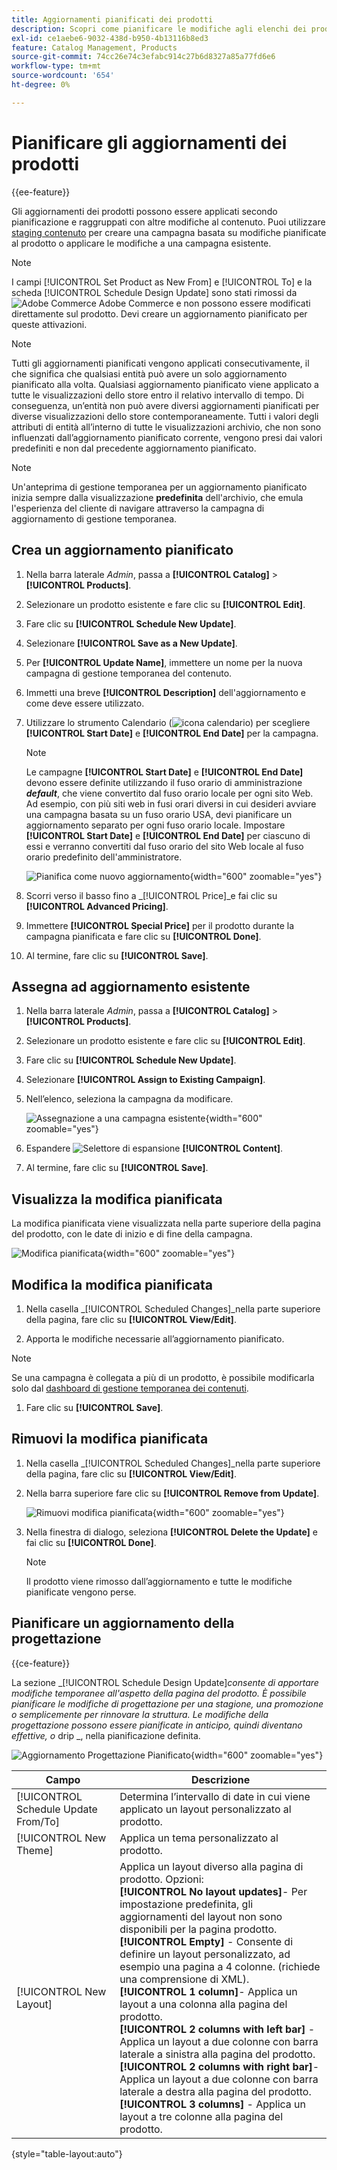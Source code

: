 ```yaml
---
title: Aggiornamenti pianificati dei prodotti
description: Scopri come pianificare le modifiche agli elenchi dei prodotti per supportare campagne e programmi promozionali.
exl-id: ce1aebe6-9032-438d-b950-4b13116b8ed3
feature: Catalog Management, Products
source-git-commit: 74cc26e74c3efabc914c27b6d8327a85a77fd6e6
workflow-type: tm+mt
source-wordcount: '654'
ht-degree: 0%

---
```


# Pianificare gli aggiornamenti dei prodotti

{{ee-feature}}

Gli aggiornamenti dei prodotti possono essere applicati secondo pianificazione e raggruppati con altre modifiche al contenuto. Puoi utilizzare [staging contenuto](../content-design/content-staging.md) per creare una campagna basata su modifiche pianificate al prodotto o applicare le modifiche a una campagna esistente.

>[!NOTE]
>
>I campi [!UICONTROL Set Product as New From] e [!UICONTROL To] e la scheda [!UICONTROL Schedule Design Update] sono stati rimossi da ![Adobe Commerce](../assets/adobe-logo.svg) Adobe Commerce e non possono essere modificati direttamente sul prodotto. Devi creare un aggiornamento pianificato per queste attivazioni.

>[!NOTE]
>
>Tutti gli aggiornamenti pianificati vengono applicati consecutivamente, il che significa che qualsiasi entità può avere un solo aggiornamento pianificato alla volta. Qualsiasi aggiornamento pianificato viene applicato a tutte le visualizzazioni dello store entro il relativo intervallo di tempo. Di conseguenza, un’entità non può avere diversi aggiornamenti pianificati per diverse visualizzazioni dello store contemporaneamente. Tutti i valori degli attributi di entità all’interno di tutte le visualizzazioni archivio, che non sono influenzati dall’aggiornamento pianificato corrente, vengono presi dai valori predefiniti e non dal precedente aggiornamento pianificato.

>[!NOTE]
>
>Un&#39;anteprima di gestione temporanea per un aggiornamento pianificato inizia sempre dalla visualizzazione **predefinita** dell&#39;archivio, che emula l&#39;esperienza del cliente di navigare attraverso la campagna di aggiornamento di gestione temporanea.

## Crea un aggiornamento pianificato

1. Nella barra laterale _Admin_, passa a **[!UICONTROL Catalog]** > **[!UICONTROL Products]**.

1. Selezionare un prodotto esistente e fare clic su **[!UICONTROL Edit]**.

1. Fare clic su **[!UICONTROL Schedule New Update]**.

1. Selezionare **[!UICONTROL Save as a New Update]**.

1. Per **[!UICONTROL Update Name]**, immettere un nome per la nuova campagna di gestione temporanea del contenuto.

1. Immetti una breve **[!UICONTROL Description]** dell&#39;aggiornamento e come deve essere utilizzato.

1. Utilizzare lo strumento Calendario (![icona calendario](../assets/icon-calendar.png)) per scegliere **[!UICONTROL Start Date]** e **[!UICONTROL End Date]** per la campagna.

   >[!NOTE]
   >
   >Le campagne **[!UICONTROL Start Date]** e **[!UICONTROL End Date]** devono essere definite utilizzando il fuso orario di amministrazione **_default_**, che viene convertito dal fuso orario locale per ogni sito Web. Ad esempio, con più siti web in fusi orari diversi in cui desideri avviare una campagna basata su un fuso orario USA, devi pianificare un aggiornamento separato per ogni fuso orario locale. Impostare **[!UICONTROL Start Date]** e **[!UICONTROL End Date]** per ciascuno di essi e verranno convertiti dal fuso orario del sito Web locale al fuso orario predefinito dell&#39;amministratore.

   ![Pianifica come nuovo aggiornamento](./assets/product-schedule-as-new.png){width="600" zoomable="yes"}

1. Scorri verso il basso fino a _[!UICONTROL Price]_e fai clic su **[!UICONTROL Advanced Pricing]**.

1. Immettere **[!UICONTROL Special Price]** per il prodotto durante la campagna pianificata e fare clic su **[!UICONTROL Done]**.

1. Al termine, fare clic su **[!UICONTROL Save]**.

## Assegna ad aggiornamento esistente

1. Nella barra laterale _Admin_, passa a **[!UICONTROL Catalog]** > **[!UICONTROL Products]**.

1. Selezionare un prodotto esistente e fare clic su **[!UICONTROL Edit]**.

1. Fare clic su **[!UICONTROL Schedule New Update]**.

1. Selezionare **[!UICONTROL Assign to Existing Campaign]**.

1. Nell’elenco, seleziona la campagna da modificare.

   ![Assegnazione a una campagna esistente](./assets/scheduled-changes-assign-to-existing-campaign.png){width="600" zoomable="yes"}

1. Espandere ![Selettore di espansione](../assets/icon-display-expand.png) **[!UICONTROL Content]**.

1. Al termine, fare clic su **[!UICONTROL Save]**.

## Visualizza la modifica pianificata

La modifica pianificata viene visualizzata nella parte superiore della pagina del prodotto, con le date di inizio e di fine della campagna.

![Modifica pianificata](./assets/view-product-scheduled-changes.png){width="600" zoomable="yes"}

## Modifica la modifica pianificata

1. Nella casella _[!UICONTROL Scheduled Changes]_nella parte superiore della pagina, fare clic su **[!UICONTROL View/Edit]**.

1. Apporta le modifiche necessarie all’aggiornamento pianificato.

>[!NOTE]
>
>Se una campagna è collegata a più di un prodotto, è possibile modificarla solo dal [dashboard di gestione temporanea dei contenuti](../content-design/content-staging-dashboard.md).

1. Fare clic su **[!UICONTROL Save]**.

## Rimuovi la modifica pianificata

1. Nella casella _[!UICONTROL Scheduled Changes]_nella parte superiore della pagina, fare clic su **[!UICONTROL View/Edit]**.

1. Nella barra superiore fare clic su **[!UICONTROL Remove from Update]**.

   ![Rimuovi modifica pianificata](./assets/remove-product-scheduled-changes.png){width="600" zoomable="yes"}

1. Nella finestra di dialogo, seleziona **[!UICONTROL Delete the Update]** e fai clic su **[!UICONTROL Done]**.

   >[!NOTE]
   >
   >Il prodotto viene rimosso dall’aggiornamento e tutte le modifiche pianificate vengono perse.

## Pianificare un aggiornamento della progettazione

{{ce-feature}}

La sezione _[!UICONTROL Schedule Design Update]_consente di apportare modifiche temporanee all&#39;aspetto della pagina del prodotto. È possibile pianificare le modifiche di progettazione per una stagione, una promozione o semplicemente per rinnovare la struttura. Le modifiche della progettazione possono essere pianificate in anticipo, quindi diventano effettive, o_ drip _, nella pianificazione definita.

![Aggiornamento Progettazione Pianificato](./assets/product-design-update-scheduled-ce.png){width="600" zoomable="yes"}


| Campo | Descrizione |
|--- |--- |
| [!UICONTROL Schedule Update From/To] | Determina l’intervallo di date in cui viene applicato un layout personalizzato al prodotto. |
| [!UICONTROL New Theme] | Applica un tema personalizzato al prodotto. |
| [!UICONTROL New Layout] | Applica un layout diverso alla pagina di prodotto. Opzioni: <br/>**[!UICONTROL No layout updates]**- Per impostazione predefinita, gli aggiornamenti del layout non sono disponibili per la pagina prodotto.<br/>**[!UICONTROL Empty]** - Consente di definire un layout personalizzato, ad esempio una pagina a 4 colonne. (richiede una comprensione di XML). <br/>**[!UICONTROL 1 column]**- Applica un layout a una colonna alla pagina del prodotto.<br/>**[!UICONTROL 2 columns with left bar]** - Applica un layout a due colonne con barra laterale a sinistra alla pagina del prodotto. <br/>**[!UICONTROL 2 columns with right bar]**- Applica un layout a due colonne con barra laterale a destra alla pagina del prodotto.<br/>**[!UICONTROL 3 columns]** - Applica un layout a tre colonne alla pagina del prodotto. |

{style="table-layout:auto"}
